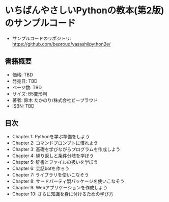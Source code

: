 # いちばんやさしいPythonの教本(第2版)のサンプルコード

* サンプルコードのリポジトリ: https://github.com/beproud/yasashiipython2e/

## 書籍概要

* 価格: TBD
* 発売日: TBD
* ページ数: TBD
* サイズ: B5変形判
* 著者: 鈴木 たかのり/株式会社ビープラウド
* ISBN: TBD

## 目次

* Chapter 1: Pythonを学ぶ準備をしよう
* Chapter 2: コマンドプロンプトに慣れよう
* Chapter 3: 基礎を学びながらプログラムを作成しよう
* Chapter 4: 繰り返しと条件分岐を学ぼう
* Chapter 5: 辞書とファイルの扱いを学ぼう
* Chapter 6: 会話botを作ろう
* Chapter 7: ライブラリを使いこなそう
* Chapter 8: サードパーティ製パッケージを使いこなそう
* Chapter 9: Webアプリケーションを作成しよう
* Chapter 10: さらに知識を身に付けるための学び方

